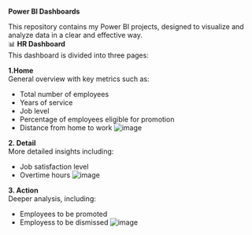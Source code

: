 **Power BI Dashboards**  

This repository contains my Power BI projects, designed to visualize and analyze data in a clear and effective way.  
📊 **HR Dashboard**  
This dashboard is divided into three pages:

**1.Home**  
General overview with key metrics such as:  
- Total number of employees
- Years of service
- Job level
- Percentage of employees eligible for promotion
- Distance from home to work
![image](https://github.com/user-attachments/assets/c41202f9-014e-4704-9168-2ea045a63983)

**2. Detail**  
More detailed insights including:
   - Job satisfaction level
   - Overtime hours
![image](https://github.com/user-attachments/assets/4a48ce81-03fe-4119-887a-fa6cdcd72c43)
 
**3. Action**  
Deeper analysis, including:
- Employees to be promoted
- Employess to be dismissed
![image](https://github.com/user-attachments/assets/e8e8bb36-6309-4bd0-8fa9-9a466ebb1614)
